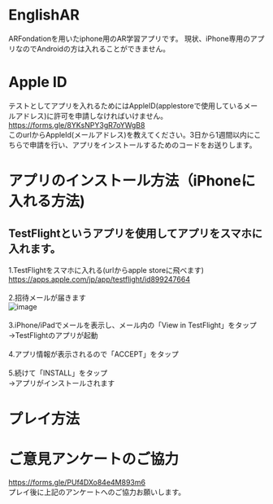 # EnglishAR
ARFondationを用いたiphone用のAR学習アプリです。
現状、iPhone専用のアプリなのでAndroidの方は入れることができません。

# Apple ID
テストとしてアプリを入れるためにはAppleID(applestoreで使用しているメールアドレス)に許可を申請しなければいけません。<br>
https://forms.gle/8YKsNPY3gR7oYWgB8 <br>
このurlからAppleId(メールアドレス)を教えてください。3日から1週間以内にこちらで申請を行い、アプリをインストールするためのコードをお送りします。

# アプリのインストール方法（iPhoneに入れる方法)
## TestFlightというアプリを使用してアプリをスマホに入れます。
1.TestFlightをスマホに入れる(urlからapple storeに飛べます)<br>
https://apps.apple.com/jp/app/testflight/id899247664<br><br>
2.招待メールが届きます<br>
![image](https://user-images.githubusercontent.com/69417078/140108457-240187df-165c-43e2-a21b-4bc264b232bb.png)<br><br>
3.iPhone/iPadでメールを表示し、メール内の「View in TestFlight」をタップ
→TestFlightのアプリが起動<br><br>
4.アプリ情報が表示されるので「ACCEPT」をタップ<br><br>
5.続けて「INSTALL」をタップ<br>
→アプリがインストールされます
# プレイ方法

# ご意見アンケートのご協力
https://forms.gle/PUf4DXo84e4M893m6<br>
プレイ後に上記のアンケートへのご協力お願いします。
